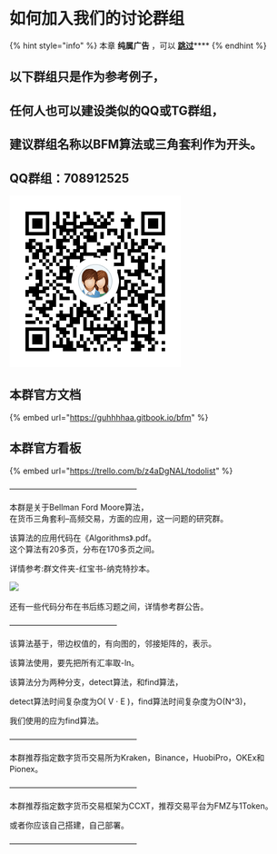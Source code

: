 # 如何加入我们的讨论群组

{% hint style="info" %}
本章 **纯属广告** ，可以 [**跳过**](https://guhhhhaa.gitbook.io/bfm/wo-men-zai-wan-de-geng)\*\*\*\*
{% endhint %}

## 以下群组只是作为参考例子，

## 任何人也可以建设类似的QQ或TG群组，

## 建议群组名称以BFM算法或三角套利作为开头。

## QQ群组：708912525

![QQ&#x7FA4;&#x7EC4;&#xFF1A;708912525](.gitbook/assets/1584954098283.png)

## 本群官方文档

{% embed url="https://guhhhhaa.gitbook.io/bfm" %}





## 本群官方看板



{% embed url="https://trello.com/b/z4aDgNAL/todolist" %}

 

–––––––––––––––––––––––––––––––– 

本群是关于Bellman Ford Moore算法，  
在货币三角套利–高频交易，方面的应用，这一问题的研究群。  
   
该算法的应用代码在《Algorithms》.pdf。   
这个算法有20多页，分布在170多页之间。  
  
详情参考:群文件夹-红宝书-纳克特抄本。   


![](.gitbook/assets/na-ke-te-chao-ben-1.png)

  
还有一些代码分布在书后练习题之间，详情参考群公告。 

––––––––––––––––––––––––––– 

该算法基于，带边权值的，有向图的，邻接矩阵的，表示。 

该算法使用，要先把所有汇率取-ln。 

该算法分为两种分支，detect算法，和find算法，

detect算法时间复杂度为O\( V · E \)，find算法时间复杂度为O\(N^3\)，

我们使用的应为find算法。 

–––––––––––––––––––––––––––––––– 

本群推荐指定数字货币交易所为Kraken，Binance，HuobiPro，OKEx和Pionex。 

–––––––––––––––––––––––––––––––– 

本群推荐指定数字货币交易框架为CCXT，推荐交易平台为FMZ与1Token。 

或者你应该自己搭建，自己部署。 

––––––––––––––––––––––––––––––––


